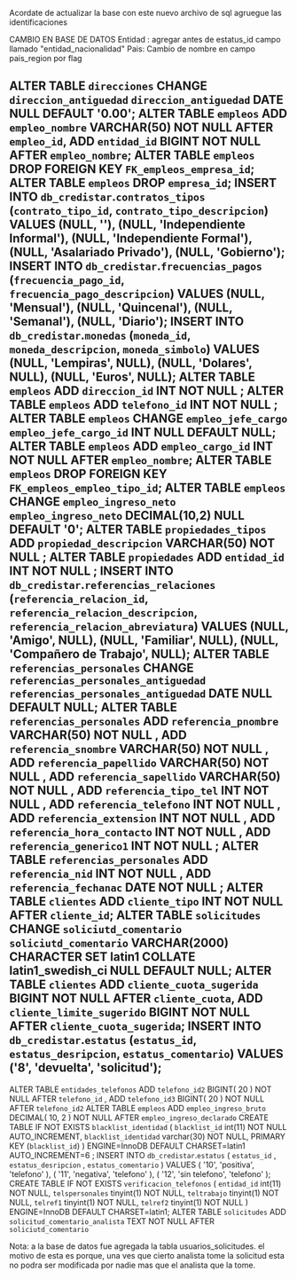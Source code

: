 Acordate de actualizar la base con este nuevo archivo de sql agruegue las identificaciones

CAMBIO EN BASE DE DATOS
Entidad : agregar antes de estatus_id campo llamado "entidad_nacionalidad"
Pais: Cambio de nombre en campo pais_region por flag

ALTER TABLE `direcciones` CHANGE `direccion_antiguedad` `direccion_antiguedad` DATE NULL DEFAULT '0.00';
ALTER TABLE `empleos` ADD `empleo_nombre` VARCHAR(50) NOT NULL AFTER `empleo_id`, ADD `entidad_id` BIGINT NOT NULL AFTER `empleo_nombre`;
ALTER TABLE `empleos` DROP FOREIGN KEY `FK_empleos_empresa_id`;
ALTER TABLE `empleos` DROP `empresa_id`;
INSERT INTO `db_credistar`.`contratos_tipos` (`contrato_tipo_id`, `contrato_tipo_descripcion`) VALUES (NULL, ''), (NULL, 'Independiente Informal'), (NULL, 'Independiente Formal'), (NULL, 'Asalariado Privado'), (NULL, 'Gobierno');
INSERT INTO `db_credistar`.`frecuencias_pagos` (`frecuencia_pago_id`, `frecuencia_pago_descripcion`) VALUES (NULL, 'Mensual'), (NULL, 'Quincenal'), (NULL, 'Semanal'), (NULL, 'Diario');
INSERT INTO `db_credistar`.`monedas` (`moneda_id`, `moneda_descripcion`, `moneda_simbolo`) VALUES (NULL, 'Lempiras', NULL), (NULL, 'Dolares', NULL), (NULL, 'Euros', NULL);
ALTER TABLE `empleos` ADD `direccion_id` INT NOT NULL ;
ALTER TABLE `empleos` ADD `telefono_id` INT NOT NULL ;
ALTER TABLE `empleos` CHANGE `empleo_jefe_cargo` `empleo_jefe_cargo_id` INT NULL DEFAULT NULL;
ALTER TABLE `empleos` ADD `empleo_cargo_id` INT NOT NULL AFTER `empleo_nombre`;
ALTER TABLE `empleos` DROP FOREIGN KEY `FK_empleos_empleo_tipo_id`;
ALTER TABLE `empleos` CHANGE `empleo_ingreso_neto` `empleo_ingreso_neto` DECIMAL(10,2) NULL DEFAULT '0';
ALTER TABLE `propiedades_tipos` ADD `propiedad_descripcion` VARCHAR(50) NOT NULL ;
ALTER TABLE `propiedades` ADD `entidad_id` INT NOT NULL ;
INSERT INTO `db_credistar`.`referencias_relaciones` (`referencia_relacion_id`, `referencia_relacion_descripcion`, `referencia_relacion_abreviatura`) VALUES (NULL, 'Amigo', NULL), (NULL, 'Familiar', NULL), (NULL, 'Compañero de Trabajo', NULL);
ALTER TABLE `referencias_personales` CHANGE `referencias_personales_antiguedad` `referencias_personales_antiguedad` DATE NULL DEFAULT NULL;
ALTER TABLE `referencias_personales` ADD `referencia_pnombre` VARCHAR(50) NOT NULL , ADD `referencia_snombre` VARCHAR(50) NOT NULL , ADD `referencia_papellido` VARCHAR(50) NOT NULL , ADD `referencia_sapellido` VARCHAR(50) NOT NULL , ADD `referencia_tipo_tel` INT NOT NULL , ADD `referencia_telefono` INT NOT NULL , ADD `referencia_extension` INT NOT NULL , ADD `referencia_hora_contacto` INT NOT NULL , ADD `referencia_generico1` INT NOT NULL ;
ALTER TABLE `referencias_personales` ADD `referencia_nid` INT NOT NULL , ADD `referencia_fechanac` DATE NOT NULL ;
ALTER TABLE `clientes` ADD `cliente_tipo` INT NOT NULL AFTER `cliente_id`;
ALTER TABLE `solicitudes` CHANGE `soliciutd_comentario` `soliciutd_comentario` VARCHAR(2000) CHARACTER SET latin1 COLLATE latin1_swedish_ci NULL DEFAULT NULL;
ALTER TABLE `clientes` ADD `cliente_cuota_sugerida` BIGINT NOT NULL AFTER `cliente_cuota`, ADD `cliente_limite_sugerido` BIGINT NOT NULL AFTER `cliente_cuota_sugerida`;
INSERT INTO `db_credistar`.`estatus` (`estatus_id`, `estatus_desripcion`, `estatus_comentario`) VALUES ('8', 'devuelta', 'solicitud');
-----------------------------

ALTER TABLE  `entidades_telefonos` ADD  `telefono_id2` BIGINT( 20 ) NOT NULL AFTER  `telefono_id` ,
ADD  `telefono_id3` BIGINT( 20 ) NOT NULL AFTER  `telefono_id2`
ALTER TABLE  `empleos` ADD  `empleo_ingreso_bruto` DECIMAL( 10, 2 ) NOT NULL AFTER  `empleo_ingreso_declarado`
CREATE TABLE IF NOT EXISTS `blacklist_identidad` (
  `blacklist_id` int(11) NOT NULL AUTO_INCREMENT,
  `blacklist_identidad` varchar(30) NOT NULL,
  PRIMARY KEY (`blacklist_id`)
) ENGINE=InnoDB  DEFAULT CHARSET=latin1 AUTO_INCREMENT=6 ;
INSERT INTO  `db_credistar`.`estatus` (
`estatus_id` ,
`estatus_desripcion` ,
`estatus_comentario`
)
VALUES (
'10',  'positiva',  'telefono'
), (
'11',  'negativa',  'telefono'
), (
'12',  'sin telefono',  'telefono'
);
CREATE TABLE IF NOT EXISTS `verificacion_telefonos` (
  `entidad_id` int(11) NOT NULL,
  `telspersonales` tinyint(1) NOT NULL,
  `teltrabajo` tinyint(1) NOT NULL,
  `telref1` tinyint(1) NOT NULL,
  `telref2` tinyint(1) NOT NULL
) ENGINE=InnoDB DEFAULT CHARSET=latin1;
ALTER TABLE  `solicitudes` ADD  `solicitud_comentario_analista` TEXT NOT NULL AFTER  `soliciutd_comentario`


Nota: a la base de datos fue agregada la tabla usuarios_solicitudes.
	el motivo de esta es porque, una ves que cierto analista tome la solicitud
	esta no podra ser modificada por nadie mas que el analista que la tome.
